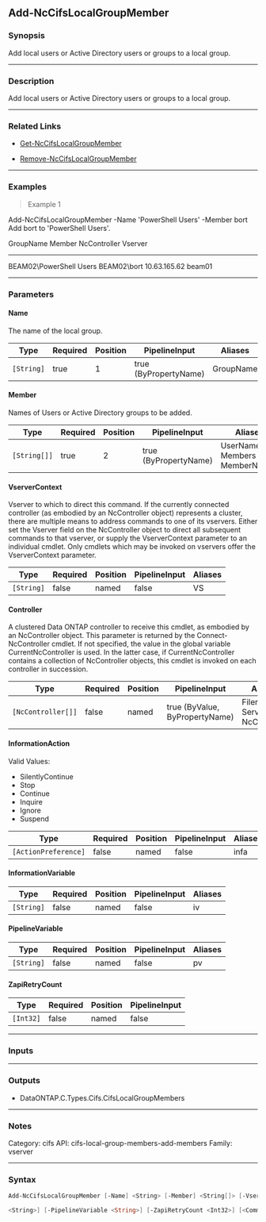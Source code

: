 Add-NcCifsLocalGroupMember
--------------------------

### Synopsis
Add local users or Active Directory users or groups to a local group.

---

### Description

Add local users or Active Directory users or groups to a local group.

---

### Related Links
* [Get-NcCifsLocalGroupMember](Get-NcCifsLocalGroupMember)

* [Remove-NcCifsLocalGroupMember](Remove-NcCifsLocalGroupMember)

---

### Examples
> Example 1

Add-NcCifsLocalGroupMember -Name 'PowerShell Users' -Member bort
Add bort to 'PowerShell Users'.

GroupName                     Member                        NcController                  Vserver
---------                     ------                        ------------                  -------
BEAM02\PowerShell Users       BEAM02\bort                   10.63.165.62                  beam01

---

### Parameters
#### **Name**
The name of the local group.

|Type      |Required|Position|PipelineInput        |Aliases  |
|----------|--------|--------|---------------------|---------|
|`[String]`|true    |1       |true (ByPropertyName)|GroupName|

#### **Member**
Names of Users or Active Directory groups to be added.

|Type        |Required|Position|PipelineInput        |Aliases                             |
|------------|--------|--------|---------------------|------------------------------------|
|`[String[]]`|true    |2       |true (ByPropertyName)|UserName<br/>Members<br/>MemberNames|

#### **VserverContext**
Vserver to which to direct this command.  If the currently connected controller (as embodied by an NcController object) represents a cluster, there are multiple means to address commands to one of its vservers.  Either set the Vserver field on the NcController object to direct all subsequent commands to that vserver, or supply the VserverContext parameter to an individual cmdlet.  Only cmdlets which may be invoked on vservers offer the VserverContext parameter.

|Type      |Required|Position|PipelineInput|Aliases|
|----------|--------|--------|-------------|-------|
|`[String]`|false   |named   |false        |VS     |

#### **Controller**
A clustered Data ONTAP controller to receive this cmdlet, as embodied by an NcController object.  This parameter is returned by the Connect-NcController cmdlet.  If not specified, the value in the global variable CurrentNcController is used.  In the latter case, if CurrentNcController contains a collection of NcController objects, this cmdlet is invoked on each controller in succession.

|Type              |Required|Position|PipelineInput                 |Aliases                          |
|------------------|--------|--------|------------------------------|---------------------------------|
|`[NcController[]]`|false   |named   |true (ByValue, ByPropertyName)|Filer<br/>Server<br/>NcController|

#### **InformationAction**

Valid Values:

* SilentlyContinue
* Stop
* Continue
* Inquire
* Ignore
* Suspend

|Type                |Required|Position|PipelineInput|Aliases|
|--------------------|--------|--------|-------------|-------|
|`[ActionPreference]`|false   |named   |false        |infa   |

#### **InformationVariable**

|Type      |Required|Position|PipelineInput|Aliases|
|----------|--------|--------|-------------|-------|
|`[String]`|false   |named   |false        |iv     |

#### **PipelineVariable**

|Type      |Required|Position|PipelineInput|Aliases|
|----------|--------|--------|-------------|-------|
|`[String]`|false   |named   |false        |pv     |

#### **ZapiRetryCount**

|Type     |Required|Position|PipelineInput|
|---------|--------|--------|-------------|
|`[Int32]`|false   |named   |false        |

---

### Inputs

---

### Outputs
* DataONTAP.C.Types.Cifs.CifsLocalGroupMembers

---

### Notes
Category: cifs
API: cifs-local-group-members-add-members
Family: vserver

---

### Syntax
```PowerShell
Add-NcCifsLocalGroupMember [-Name] <String> [-Member] <String[]> [-VserverContext <String>] [-Controller <NcController[]>] [-InformationAction <ActionPreference>] [-InformationVariable 
```
```PowerShell
<String>] [-PipelineVariable <String>] [-ZapiRetryCount <Int32>] [<CommonParameters>]
```
